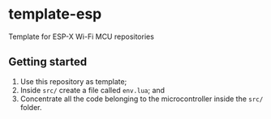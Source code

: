 # template-esp
Template for ESP-X Wi-Fi MCU repositories

## Getting started
1. Use this repository as template;
2. Inside `src/` create a file called `env.lua`; and
3. Concentrate all the code belonging to the microcontroller inside the `src/` folder.

